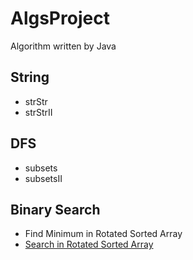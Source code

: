 # AlgsProject
Algorithm written by Java

## String
- strStr
- strStrII

## DFS
- subsets
- subsetsII

## Binary Search
- Find Minimum in Rotated Sorted Array
- [Search in Rotated Sorted Array](http://www.lintcode.com/en/problem/search-in-rotated-sorted-array/)
